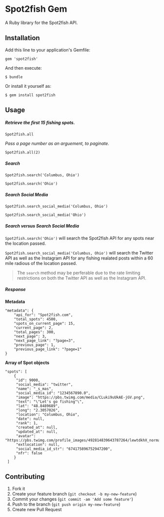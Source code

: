 # Spot2fish Gem

A Ruby library for the Spot2fish API.

## Installation

Add this line to your application's Gemfile:

    gem 'spot2fish'

And then execute:

    $ bundle

Or install it yourself as:

    $ gem install spot2fish

## Usage

##### Retrieve the first 15 fishing spots.

`Spot2fish.all`

*Pass a page number as an arguement, to paginate.*

`Spot2fish.all(2)`

##### Search

`Spot2fish.search('Columbus, Ohio')`

`Spot2fish.search('Ohio')`

##### Search Social Media

`Spot2fish.search_social_media('Columbus, Ohio')`

`Spot2fish.search_social_media('Ohio')`

##### *Search* versus *Search Social Media*

`Spot2fish.search('Ohio')` will search the Spot2fish API for any spots near the location passed.

`Spot2fish.search_social_media('Columbus, Ohio')` will search the Twitter API as well as the Instagram API for any fishing realated posts within a 60 mile radious of the location passed.

> The `search` method may be perferable due to the rate limiting restrictions on both the Twitter API as well as the Instagram API.


##### Response

**Metadata**

    "metadata": {
        "api_for": "Spot2fish.com",
        "total_spots": 4500,
        "spots_on_current_page": 15,
        "current_page": 2,
        "total_pages": 300,
        "next_page": 3,
        "next_page_link": "?page=3",
        "previous_page": 1,
        "previous_page_link": "?page=1"
    }

**Array of Spot objects**

    "spots": [
        {
         "id": 9000,
         "social_media": "twitter",
         "name": "_s_mas",
         "social_media_id": "1234567890.0",
         "image": "https://pbs.twimg.com/media/CLuki9uUkAE-jGV.png",
         "text": "\"Let's go fishing"\",
         "lat": "48.8489689",
         "long": "2.3057026",
         "location": "Columbus, Ohio",
         "date": null,
         "rank": 1,
         "created_at": null,
         "updated_at": null,
         "avatar": "https://pbs.twimg.com/profile_images/492814839643787264/lewtdkhX_normal.png",
         "extlocation": null,
         "social_media_id_str": "674175896752947200",
         "nfr": false
        }
     ]


## Contributing

1. Fork it
2. Create your feature branch (`git checkout -b my-new-feature`)
3. Commit your changes (`git commit -am 'Add some feature'`)
4. Push to the branch (`git push origin my-new-feature`)
5. Create new Pull Request
